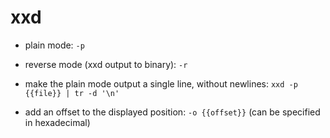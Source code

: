 # xxd

- plain mode:
`-p`

- reverse mode (xxd output to binary):
`-r`

- make the plain mode output a single line, without newlines:
`xxd -p {{file}} | tr -d '\n'`

- add an offset to the displayed position:
`-o {{offset}}`
(can be specified in hexadecimal)

